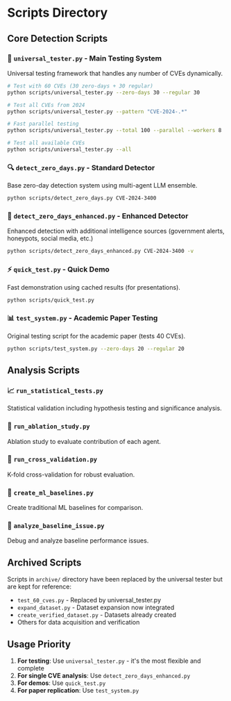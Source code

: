 # Scripts Directory

## Core Detection Scripts

### 🎯 `universal_tester.py` - Main Testing System
Universal testing framework that handles any number of CVEs dynamically.

```bash
# Test with 60 CVEs (30 zero-days + 30 regular)
python scripts/universal_tester.py --zero-days 30 --regular 30

# Test all CVEs from 2024
python scripts/universal_tester.py --pattern "CVE-2024-.*"

# Fast parallel testing
python scripts/universal_tester.py --total 100 --parallel --workers 8

# Test all available CVEs
python scripts/universal_tester.py --all
```

### 🔍 `detect_zero_days.py` - Standard Detector
Base zero-day detection system using multi-agent LLM ensemble.

```bash
python scripts/detect_zero_days.py CVE-2024-3400
```

### 🚀 `detect_zero_days_enhanced.py` - Enhanced Detector
Enhanced detection with additional intelligence sources (government alerts, honeypots, social media, etc.)

```bash
python scripts/detect_zero_days_enhanced.py CVE-2024-3400 -v
```

### ⚡ `quick_test.py` - Quick Demo
Fast demonstration using cached results (for presentations).

```bash
python scripts/quick_test.py
```

### 📊 `test_system.py` - Academic Paper Testing
Original testing script for the academic paper (tests 40 CVEs).

```bash
python scripts/test_system.py --zero-days 20 --regular 20
```

## Analysis Scripts

### 📈 `run_statistical_tests.py`
Statistical validation including hypothesis testing and significance analysis.

### 🔬 `run_ablation_study.py`
Ablation study to evaluate contribution of each agent.

### 🔄 `run_cross_validation.py`
K-fold cross-validation for robust evaluation.

### 🤖 `create_ml_baselines.py`
Create traditional ML baselines for comparison.

### 🐛 `analyze_baseline_issue.py`
Debug and analyze baseline performance issues.

## Archived Scripts
Scripts in `archive/` directory have been replaced by the universal tester but are kept for reference:
- `test_60_cves.py` - Replaced by universal_tester.py
- `expand_dataset.py` - Dataset expansion now integrated
- `create_verified_dataset.py` - Datasets already created
- Others for data acquisition and verification

## Usage Priority
1. **For testing**: Use `universal_tester.py` - it's the most flexible and complete
2. **For single CVE analysis**: Use `detect_zero_days_enhanced.py` 
3. **For demos**: Use `quick_test.py`
4. **For paper replication**: Use `test_system.py`